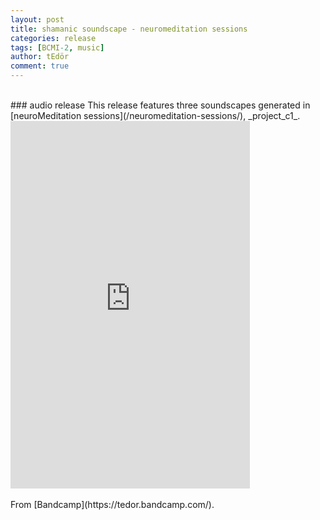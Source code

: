 ```yaml
---
layout: post
title: shamanic soundscape - neuromeditation sessions
categories: release
tags: [BCMI-2, music]
author: tEdör
comment: true
---
```

<br>
### audio release
This release features three soundscapes generated in [neuroMeditation sessions](/neuromeditation-sessions/), _project_c1_.
<br>
<iframe style="border: 0; width: 383px; height: 588px;" src="https://bandcamp.com/EmbeddedPlayer/album=3010395024/size=large/bgcol=ffffff/linkcol=0687f5/transparent=true/" seamless><a href="https://tedor.bandcamp.com/album/shamanic-soundscape-neuromeditation-sessions">shamanic soundscape - neuromeditation sessions by Krisztián | tEdör | Hofstädter</a></iframe>
<br>
<br>
From [Bandcamp](https://tedor.bandcamp.com/).
